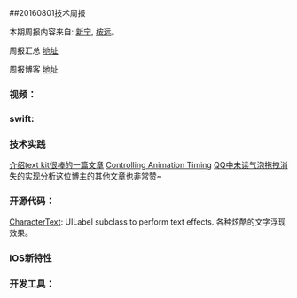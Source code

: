 
##20160801技术周报

本期周报内容来自: [新宁](https://github.com/SSSSSSnail), [桉远](https://github.com/AnYuan)。

周报汇总 [地址](https://github.com/BaiduHiDeviOS/iOS-Tech-Weekly)

周报博客 [地址](http://baiduhidevios.github.io/)


### 视频：



### swift:





### 技术实践
[介绍text kit很棒的一篇文章](https://www.raywenderlich.com/50151/text-kit-tutorial)
[Controlling Animation Timing](http://ronnqvi.st/controlling-animation-timing/)
[QQ中未读气泡拖拽消失的实现分析](http://kittenyang.com/drawablebubble/)这位博主的其他文章也非常赞~

### 开源代码：

[CharacterText](https://github.com/android1989/CharacterText): UILabel subclass to perform text effects. 各种炫酷的文字浮现效果。

### iOS新特性





### 开发工具：
